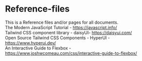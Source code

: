 # Reference-files
This is a Reference files and/or pages for all documents.<br>
The Modern JavaScript Tutorial - https://javascript.info/  <br>
Tailwind CSS component library - daisyUI- https://daisyui.com/ <br>
Open Source Tailwind CSS Components - HyperUI - https://www.hyperui.dev/ <br>
An Interactive Guide to Flexbox - https://www.joshwcomeau.com/css/interactive-guide-to-flexbox/ <br>


